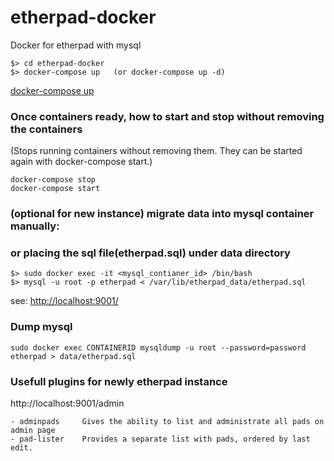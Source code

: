 # etherpad-docker
Docker for etherpad with mysql

````
$> cd etherpad-docker
$> docker-compose up   (or docker-compose up -d)
````
[docker-compose up](https://docs.docker.com/compose/reference/up/)

### Once containers ready, how to start and stop without removing the containers
(Stops running containers without removing them. They can be started again with docker-compose start.)
````
docker-compose stop
docker-compose start
````

### (optional for new instance) migrate data into mysql container manually:
### or placing the sql file(etherpad.sql) under data directory  
````
$> sudo docker exec -it <mysql_contianer_id> /bin/bash
$> mysql -u root -p etherpad < /var/lib/etherpad_data/etherpad.sql
````

see: [http://localhost:9001/](http://localhost:9001/)

### Dump mysql
````
sudo docker exec CONTAINERID mysqldump -u root --password=password etherpad > data/etherpad.sql
````

### Usefull plugins for newly etherpad instance
http://localhost:9001/admin
````
- adminpads 	Gives the ability to list and administrate all pads on admin page	
- pad-lister 	Provides a separate list with pads, ordered by last edit.
````

